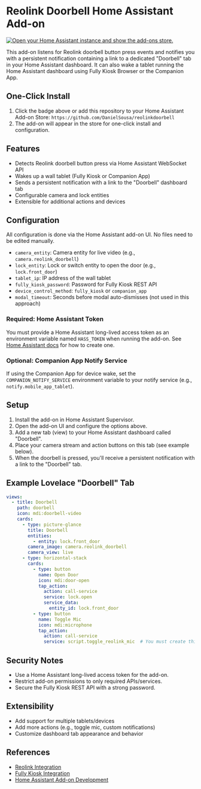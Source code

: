 # Reolink Doorbell Home Assistant Add-on

[![Open your Home Assistant instance and show the add-ons store.](https://my.home-assistant.io/badges/supervisor_add_addon_repository.svg)](https://my.home-assistant.io/redirect/supervisor_add_addon_repository/?repository_url=https://github.com/DanielSousa/reolinkdoorbell)

This add-on listens for Reolink doorbell button press events and notifies you with a persistent notification containing a link to a dedicated "Doorbell" tab in your Home Assistant dashboard. It can also wake a tablet running the Home Assistant dashboard using Fully Kiosk Browser or the Companion App.

## One-Click Install
1. Click the badge above or add this repository to your Home Assistant Add-on Store:
   `https://github.com/DanielSousa/reolinkdoorbell`
2. The add-on will appear in the store for one-click install and configuration.

## Features
- Detects Reolink doorbell button press via Home Assistant WebSocket API
- Wakes up a wall tablet (Fully Kiosk or Companion App)
- Sends a persistent notification with a link to the "Doorbell" dashboard tab
- Configurable camera and lock entities
- Extensible for additional actions and devices

## Configuration
All configuration is done via the Home Assistant add-on UI. No files need to be edited manually.

- `camera_entity`: Camera entity for live video (e.g., `camera.reolink_doorbell`)
- `lock_entity`: Lock or switch entity to open the door (e.g., `lock.front_door`)
- `tablet_ip`: IP address of the wall tablet
- `fully_kiosk_password`: Password for Fully Kiosk REST API
- `device_control_method`: `fully_kiosk` or `companion_app`
- `modal_timeout`: Seconds before modal auto-dismisses (not used in this approach)

### Required: Home Assistant Token
You must provide a Home Assistant long-lived access token as an environment variable named `HASS_TOKEN` when running the add-on. See [Home Assistant docs](https://developers.home-assistant.io/docs/auth_api/#long-lived-access-token) for how to create one.

### Optional: Companion App Notify Service
If using the Companion App for device wake, set the `COMPANION_NOTIFY_SERVICE` environment variable to your notify service (e.g., `notify.mobile_app_tablet`).

## Setup
1. Install the add-on in Home Assistant Supervisor.
2. Open the add-on UI and configure the options above.
3. Add a new tab (view) to your Home Assistant dashboard called "Doorbell".
4. Place your camera stream and action buttons on this tab (see example below).
5. When the doorbell is pressed, you'll receive a persistent notification with a link to the "Doorbell" tab.

## Example Lovelace "Doorbell" Tab
```yaml
views:
  - title: Doorbell
    path: doorbell
    icon: mdi:doorbell-video
    cards:
      - type: picture-glance
        title: Doorbell
        entities:
          - entity: lock.front_door
        camera_image: camera.reolink_doorbell
        camera_view: live
      - type: horizontal-stack
        cards:
          - type: button
            name: Open Door
            icon: mdi:door-open
            tap_action:
              action: call-service
              service: lock.open
              service_data:
                entity_id: lock.front_door
          - type: button
            name: Toggle Mic
            icon: mdi:microphone
            tap_action:
              action: call-service
              service: script.toggle_reolink_mic  # You must create this script if supported
```

## Security Notes
- Use a Home Assistant long-lived access token for the add-on.
- Restrict add-on permissions to only required APIs/services.
- Secure the Fully Kiosk REST API with a strong password.

## Extensibility
- Add support for multiple tablets/devices
- Add more actions (e.g., toggle mic, custom notifications)
- Customize dashboard tab appearance and behavior

## References
- [Reolink Integration](https://www.home-assistant.io/integrations/reolink/)
- [Fully Kiosk Integration](https://www.home-assistant.io/integrations/fully_kiosk/)
- [Home Assistant Add-on Development](https://developers.home-assistant.io/docs/add-ons/) 